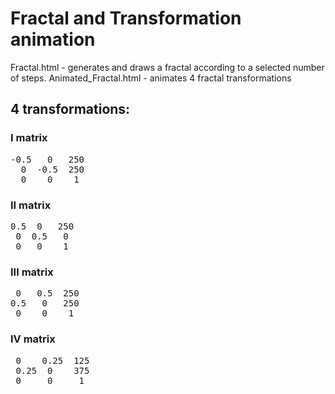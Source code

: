 # Fractal and Transformation animation
Fractal.html - generates and draws a fractal according to a selected number of steps.
Animated_Fractal.html - animates 4 fractal transformations

## 4 transformations:

### I matrix 
<pre>
-0.5   0   250 
  0  -0.5  250 
  0    0    1 
</pre>
### II matrix
<pre>
0.5  0   250
 0  0.5   0
 0   0    1
</pre>
### III matrix
<pre>
 0   0.5  250
0.5   0   250
 0    0    1
</pre>
### IV matrix
<pre>
 0    0.25  125
 0.25  0    375
 0     0     1
</pre>
